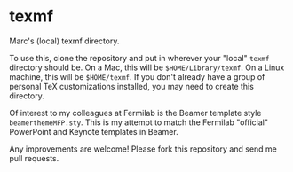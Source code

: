 # texmf

Marc's (local) texmf directory.

To use this, clone the repository and put in wherever your "local"
`texmf` directory should be. On a Mac, this will be
`$HOME/Library/texmf`. On a Linux machine, this will be `$HOME/texmf`.
If you don't already have a group of personal TeX customizations
installed, you may need to create this directory.

Of interest to my colleagues at Fermilab is the Beamer template style
`beamerthemeMFP.sty`. This is my attempt to match the Fermilab
"official" PowerPoint and Keynote templates in Beamer.

Any improvements are welcome! Please fork this repository and send me
pull requests.
